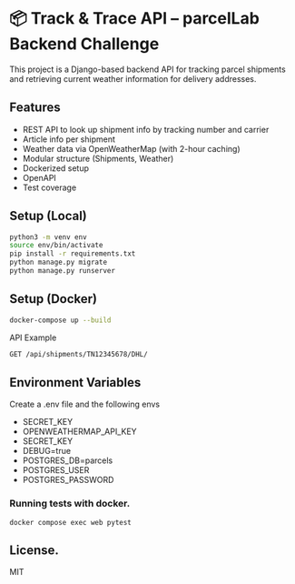 # 📦 Track & Trace API – parcelLab Backend Challenge

This project is a Django-based backend API for tracking parcel shipments and retrieving current weather information for delivery addresses.

## Features

- REST API to look up shipment info by tracking number and carrier
- Article info per shipment
- Weather data via OpenWeatherMap (with 2-hour caching)
- Modular structure (Shipments, Weather)
- Dockerized setup
- OpenAPI 
- Test coverage

## Setup (Local)

```bash
python3 -m venv env
source env/bin/activate
pip install -r requirements.txt
python manage.py migrate
python manage.py runserver
```
## Setup (Docker)

```bash
docker-compose up --build
```

API Example

```bash
GET /api/shipments/TN12345678/DHL/
```

## Environment Variables

Create a .env file and the following envs


- SECRET_KEY
- OPENWEATHERMAP_API_KEY
- SECRET_KEY
- DEBUG=true
- POSTGRES_DB=parcels
- POSTGRES_USER
- POSTGRES_PASSWORD

### Running tests with docker.
```
docker compose exec web pytest 
```

## License.
MIT
